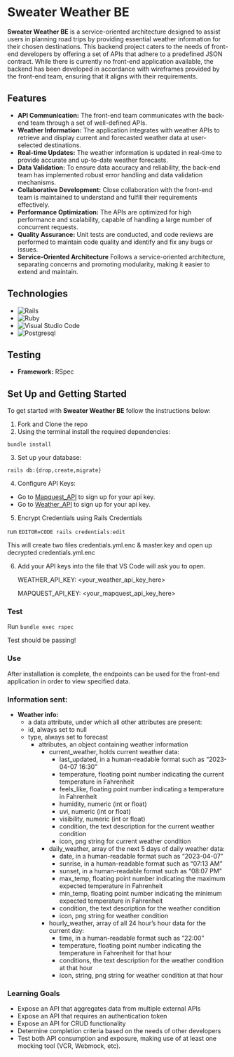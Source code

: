 # Sweater Weather BE

**Sweater Weather BE** is a service-oriented architecture designed to assist users in planning road trips by providing essential weather information for their chosen destinations. This backend project caters to the needs of front-end developers by offering a set of APIs that adhere to a predefined JSON contract. While there is currently no front-end application available, the backend has been developed in accordance with wireframes provided by the front-end team, ensuring that it aligns with their requirements.

## Features
- **API Communication:** The front-end team communicates with the back-end team through a set of well-defined APIs.
- **Weather Information:** The application integrates with weather APIs to retrieve and display current and forecasted weather data at user-selected destinations.
- **Real-time Updates:** The weather information is updated in real-time to provide accurate and up-to-date weather forecasts.
- **Data Validation:** To ensure data accuracy and reliability, the back-end team has implemented robust error handling and data validation mechanisms.
- **Collaborative Development:** Close collaboration with the front-end team is maintained to understand and fulfill their requirements effectively.
- **Performance Optimization:** The APIs are optimized for high performance and scalability, capable of handling a large number of concurrent requests.
- **Quality Assurance:** Unit tests are conducted, and code reviews are performed to maintain code quality and identify and fix any bugs or issues.
- **Service-Oriented Architecture** Follows a service-oriented architecture, separating concerns and promoting modularity, making it easier to extend and maintain.

## Technologies
* ![Rails](https://img.shields.io/badge/rails-%23CC0000.svg?style=for-the-badge&logo=ruby-on-rails&logoColor=white)
* ![Ruby](https://img.shields.io/badge/ruby-%23CC342D.svg?style=for-the-badge&logo=ruby&logoColor=white)
* ![Visual Studio Code](https://img.shields.io/badge/Visual%20Studio%20Code-0078d7.svg?style=for-the-badge&logo=visual-studio-code&logoColor=white)
* ![Postgresql](https://img.shields.io/badge/PostgreSQL-316192?style=for-the-badge&logo=postgresql&logoColor=white)

## Testing
- **Framework:** RSpec

## Set Up and Getting Started
To get started with **Sweater Weather BE** follow the instructions below:

1. Fork and Clone the repo
2. Using the terminal install the required dependencies:

  ```bundle install```

3. Set up your database:

  ```rails db:{drop,create,migrate}```

4. Configure API Keys:
  - Go to [Mapquest_API](https://developer.mapquest.com/documentation/geocoding-api/) to sign up for your api key.
  - Go to [Weather_API](https://www.weatherapi.com/) to sign up for your api key.

5. Encrypt Credentials using Rails Credentials

run ```EDITOR=CODE rails credentials:edit ```

This will create two files credentials.yml.enc & master.key and open up decrypted credentials.yml.enc

6. Add your API keys into the file that VS Code will ask you to open.

      WEATHER_API_KEY: <your_weather_api_key_here>

      MAPQUEST_API_KEY: <your_mapquest_api_key_here>

### Test

Run ```bundle exec rspec```

Test should be passing!

### Use

After installation is complete, the endpoints can be used for the front-end application in order to view specified data.

### **Information sent:**

- **Weather info:**
  - a data attribute, under which all other attributes are present:
  - id, always set to null
  - type, always set to forecast
    - attributes, an object containing weather information
      - current_weather, holds current weather data:
        - last_updated, in a human-readable format such as “2023-04-07 16:30”
        - temperature, floating point number indicating the current temperature in Fahrenheit
        - feels_like, floating point number indicating a temperature in Fahrenheit
        - humidity, numeric (int or float)
        - uvi, numeric (int or float)
        - visibility, numeric (int or float)
        - condition, the text description for the current weather condition
        - icon, png string for current weather condition
      - daily_weather, array of the next 5 days of daily weather data:
        - date, in a human-readable format such as “2023-04-07”
        - sunrise, in a human-readable format such as “07:13 AM”
        - sunset, in a human-readable format such as “08:07 PM”
        - max_temp, floating point number indicating the maximum expected temperature in Fahrenheit
        - min_temp, floating point number indicating the minimum expected temperature in Fahrenheit
        - condition, the text description for the weather condition
        - icon, png string for weather condition
      - hourly_weather, array of all 24 hour’s hour data for the current day:
        - time, in a human-readable format such as “22:00”
        - temperature, floating point number indicating the temperature in Fahrenheit for that hour
        - conditions, the text description for the weather condition at that hour
        - icon, string, png string for weather condition at that hour
        
### Learning Goals
 - Expose an API that aggregates data from multiple external APIs
 - Expose an API that requires an authentication token
 - Expose an API for CRUD functionality
 - Determine completion criteria based on the needs of other developers
 - Test both API consumption and exposure, making use of at least one mocking tool (VCR, Webmock, etc).

  
